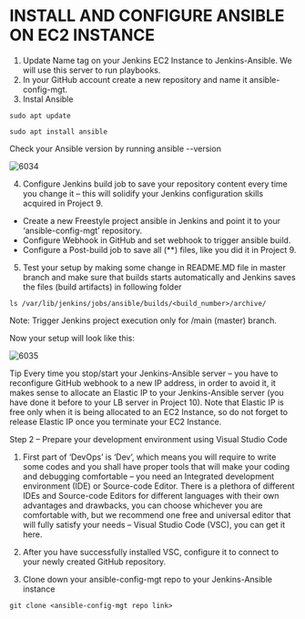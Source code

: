 # INSTALL AND CONFIGURE ANSIBLE ON EC2 INSTANCE

1. Update Name tag on your Jenkins EC2 Instance to Jenkins-Ansible. We will use this server to run playbooks.
2. In your GitHub account create a new repository and name it ansible-config-mgt.
3. Instal Ansible

```
sudo apt update

sudo apt install ansible
```

Check your Ansible version by running ansible --version

![6034](https://user-images.githubusercontent.com/85270361/210153768-4650b417-c3c6-47c3-ad55-a9d39828b476.PNG)


4. Configure Jenkins build job to save your repository content every time you change it – this will solidify your Jenkins 
configuration skills acquired in Project 9.

- Create a new Freestyle project ansible in Jenkins and point it to your ‘ansible-config-mgt’ repository.
- Configure Webhook in GitHub and set webhook to trigger ansible build.
- Configure a Post-build job to save all (**) files, like you did it in Project 9.

5. Test your setup by making some change in README.MD file in master branch and make sure that builds starts automatically and 
Jenkins saves the files (build artifacts) in following folder

```
ls /var/lib/jenkins/jobs/ansible/builds/<build_number>/archive/
```

Note: Trigger Jenkins project execution only for /main (master) branch.

Now your setup will look like this:

![6035](https://user-images.githubusercontent.com/85270361/210153832-75e74f67-0654-4fc1-bcdd-08c3d5a8fa76.PNG)


Tip Every time you stop/start your Jenkins-Ansible server – you have to reconfigure GitHub webhook to a new IP address, in order to
avoid it, it makes sense to allocate an Elastic IP to your Jenkins-Ansible server (you have done it before to your LB server in 
Project 10). Note that Elastic IP is free only when it is being allocated to an EC2 Instance, so do not forget to release Elastic
IP once you terminate your EC2 Instance.

Step 2 – Prepare your development environment using Visual Studio Code

1. First part of ‘DevOps’ is ‘Dev’, which means you will require to write some codes and you shall have proper tools that will make 
your coding and debugging comfortable – you need an Integrated development environment (IDE) or Source-code Editor. There is a 
plethora of different IDEs and Source-code Editors for different languages with their own advantages and drawbacks, you can choose
whichever you are comfortable with, but we recommend one free and universal editor that will fully satisfy your needs – 
Visual Studio Code (VSC), you can get it here.

2. After you have successfully installed VSC, configure it to connect to your newly created GitHub repository.

3. Clone down your ansible-config-mgt repo to your Jenkins-Ansible instance

```
git clone <ansible-config-mgt repo link>
```
